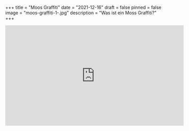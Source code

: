 +++
title = "Moos Graffiti"
date = "2021-12-16"
draft = false
pinned = false
image = "moos-graffiti-1-.jpg"
description = "Was ist ein Moss Graffiti?"
+++
<iframe width="560" height="315" src="https://www.youtube.com/embed/mFF6vvYZ2Go" title="YouTube video player" frameborder="0" allow="accelerometer; autoplay; clipboard-write; encrypted-media; gyroscope; picture-in-picture" allowfullscreen></iframe>